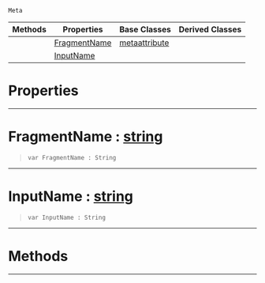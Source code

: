  `Meta`

|Methods|Properties|Base Classes|Derived Classes|
|---|---|---|---|
| |[ FragmentName](https://plasmaengine.github.io/PlasmaDocs/Plasma1/C++/code_reference/class_reference/metashaderinput.md#fragmentname-plasma-engine)|[metaattribute](https://plasmaengine.github.io/PlasmaDocs/Plasma1/C++/code_reference/class_reference/metaattribute.md)| |
| |[ InputName](https://plasmaengine.github.io/PlasmaDocs/Plasma1/C++/code_reference/class_reference/metashaderinput.md#inputname-plasma-engine-do)| | |


 #  Properties


---  
 #  FragmentName : [string](https://plasmaengine.github.io/PlasmaDocs/Plasma1/C++/code_reference/lightning_base_types/string.md)

> 
> ``` lang=cpp, name=Lightning
> var FragmentName : String


---  
 #  InputName : [string](https://plasmaengine.github.io/PlasmaDocs/Plasma1/C++/code_reference/lightning_base_types/string.md)

> 
> ``` lang=cpp, name=Lightning
> var InputName : String


---  
 #  Methods


---  
 

 